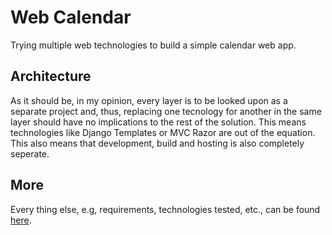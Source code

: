 # Web Calendar
Trying multiple web technologies to build a simple calendar web app.

## Architecture
As it should be, in my opinion, every layer is to be looked upon as a separate project and, thus, replacing one tecnology for another in the same layer should have no implications to the rest of the solution. This means technologies like Django Templates or MVC Razor are out of the equation. This also means that development, build and hosting is also completely seperate.

## More
Every thing else, e.g, requirements, technologies tested, etc., can be found [here]().
